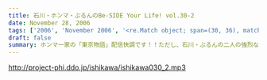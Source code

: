 ```yaml
---
title: 石川・ホンマ・ぶるんのBe-SIDE Your Life! vol.30-2
date: November 28, 2006
tags: ['2006', 'November 2006', '<re.Match object; span=(30, 36), match='vol.30'>']
draft: false
summary: ホンマ一家の「東京物語」配信快調です！！ただし、石川・ぶるんの二人の強烈なる合いの手（愛の手！？）により、話の本筋がズレまくるのはご愛敬ってことでお願いしまーす！NAMAE
---
```


http://project-phi.ddo.jp/ishikawa/ishikawa030_2.mp3
